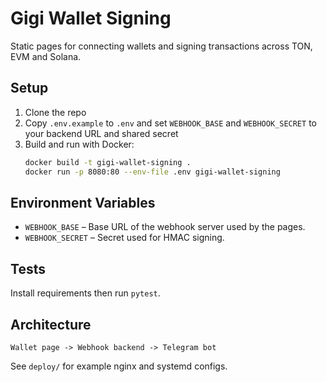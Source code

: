 # Gigi Wallet Signing

Static pages for connecting wallets and signing transactions across TON, EVM and Solana.

## Setup
1. Clone the repo
2. Copy `.env.example` to `.env` and set `WEBHOOK_BASE` and `WEBHOOK_SECRET`
   to your backend URL and shared secret
3. Build and run with Docker:
   ```bash
   docker build -t gigi-wallet-signing .
   docker run -p 8080:80 --env-file .env gigi-wallet-signing
   ```

## Environment Variables
- `WEBHOOK_BASE` – Base URL of the webhook server used by the pages.
- `WEBHOOK_SECRET` – Secret used for HMAC signing.

## Tests
Install requirements then run `pytest`.

## Architecture
```
Wallet page -> Webhook backend -> Telegram bot
```

See `deploy/` for example nginx and systemd configs.
